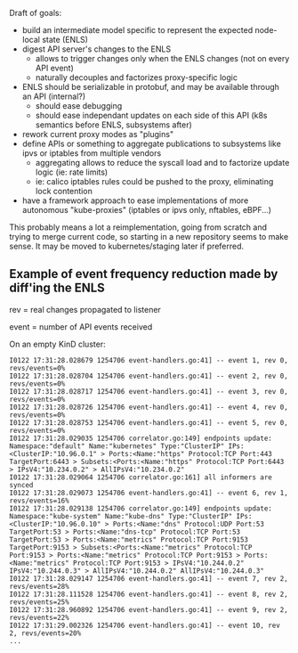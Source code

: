 
Draft of goals:

* build an intermediate model specific to represent the expected node-local state (ENLS)
* digest API server's changes to the ENLS
  * allows to trigger changes only when the ENLS changes (not on every API event)
  * naturally decouples and factorizes proxy-specific logic
* ENLS should be serializable in protobuf, and may be available through an API (internal?)
  * should ease debugging
  * should ease independant updates on each side of this API (k8s semantics before ENLS, subsystems after)
* rework current proxy modes as "plugins"
* define APIs or something to aggregate publications to subsystems like ipvs or iptables from multiple vendors
  * aggregating allows to reduce the syscall load and to factorize update logic (ie: rate limits)
  * ie: calico iptables rules could be pushed to the proxy, eliminating lock contention
* have a framework approach to ease implementations of more autonomous "kube-proxies" (iptables or ipvs only, nftables, eBPF...)

This probably means a lot a reimplementation, going from scratch and trying to merge current code, so starting in a new repository seems to make sense. It may be moved to kubernetes/staging later if preferred.

## Example of event frequency reduction made by diff'ing the ENLS

rev = real changes propagated to listener

event = number of API events received

On an empty KinD cluster:

```
I0122 17:31:28.028679 1254706 event-handlers.go:41] -- event 1, rev 0, revs/events=0%
I0122 17:31:28.028704 1254706 event-handlers.go:41] -- event 2, rev 0, revs/events=0%
I0122 17:31:28.028717 1254706 event-handlers.go:41] -- event 3, rev 0, revs/events=0%
I0122 17:31:28.028726 1254706 event-handlers.go:41] -- event 4, rev 0, revs/events=0%
I0122 17:31:28.028753 1254706 event-handlers.go:41] -- event 5, rev 0, revs/events=0%
I0122 17:31:28.029035 1254706 correlator.go:149] endpoints update: Namespace:"default" Name:"kubernetes" Type:"ClusterIP" IPs:<ClusterIP:"10.96.0.1" > Ports:<Name:"https" Protocol:TCP Port:443 TargetPort:6443 > Subsets:<Ports:<Name:"https" Protocol:TCP Port:6443 > IPsV4:"10.234.0.2" > AllIPsV4:"10.234.0.2"
I0122 17:31:28.029064 1254706 correlator.go:161] all informers are synced
I0122 17:31:28.029073 1254706 event-handlers.go:41] -- event 6, rev 1, revs/events=16%
I0122 17:31:28.029138 1254706 correlator.go:149] endpoints update: Namespace:"kube-system" Name:"kube-dns" Type:"ClusterIP" IPs:<ClusterIP:"10.96.0.10" > Ports:<Name:"dns" Protocol:UDP Port:53 TargetPort:53 > Ports:<Name:"dns-tcp" Protocol:TCP Port:53 TargetPort:53 > Ports:<Name:"metrics" Protocol:TCP Port:9153 TargetPort:9153 > Subsets:<Ports:<Name:"metrics" Protocol:TCP Port:9153 > Ports:<Name:"metrics" Protocol:TCP Port:9153 > Ports:<Name:"metrics" Protocol:TCP Port:9153 > IPsV4:"10.244.0.2" IPsV4:"10.244.0.3" > AllIPsV4:"10.244.0.2" AllIPsV4:"10.244.0.3"
I0122 17:31:28.029147 1254706 event-handlers.go:41] -- event 7, rev 2, revs/events=28%
I0122 17:31:28.111528 1254706 event-handlers.go:41] -- event 8, rev 2, revs/events=25%
I0122 17:31:28.960892 1254706 event-handlers.go:41] -- event 9, rev 2, revs/events=22%
I0122 17:31:29.002326 1254706 event-handlers.go:41] -- event 10, rev 2, revs/events=20%
...
```

